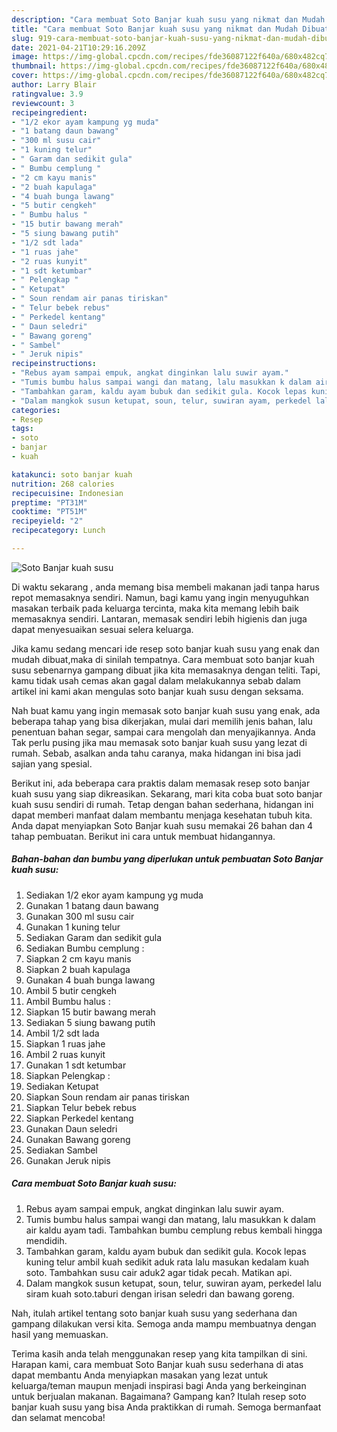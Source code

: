 ```yaml
---
description: "Cara membuat Soto Banjar kuah susu yang nikmat dan Mudah Dibuat"
title: "Cara membuat Soto Banjar kuah susu yang nikmat dan Mudah Dibuat"
slug: 919-cara-membuat-soto-banjar-kuah-susu-yang-nikmat-dan-mudah-dibuat
date: 2021-04-21T10:29:16.209Z
image: https://img-global.cpcdn.com/recipes/fde36087122f640a/680x482cq70/soto-banjar-kuah-susu-foto-resep-utama.jpg
thumbnail: https://img-global.cpcdn.com/recipes/fde36087122f640a/680x482cq70/soto-banjar-kuah-susu-foto-resep-utama.jpg
cover: https://img-global.cpcdn.com/recipes/fde36087122f640a/680x482cq70/soto-banjar-kuah-susu-foto-resep-utama.jpg
author: Larry Blair
ratingvalue: 3.9
reviewcount: 3
recipeingredient:
- "1/2 ekor ayam kampung yg muda"
- "1 batang daun bawang"
- "300 ml susu cair"
- "1 kuning telur"
- " Garam dan sedikit gula"
- " Bumbu cemplung "
- "2 cm kayu manis"
- "2 buah kapulaga"
- "4 buah bunga lawang"
- "5 butir cengkeh"
- " Bumbu halus "
- "15 butir bawang merah"
- "5 siung bawang putih"
- "1/2 sdt lada"
- "1 ruas jahe"
- "2 ruas kunyit"
- "1 sdt ketumbar"
- " Pelengkap "
- " Ketupat"
- " Soun rendam air panas tiriskan"
- " Telur bebek rebus"
- " Perkedel kentang"
- " Daun seledri"
- " Bawang goreng"
- " Sambel"
- " Jeruk nipis"
recipeinstructions:
- "Rebus ayam sampai empuk, angkat dinginkan lalu suwir ayam."
- "Tumis bumbu halus sampai wangi dan matang, lalu masukkan k dalam air kaldu ayam tadi. Tambahkan bumbu cemplung rebus kembali hingga mendidih."
- "Tambahkan garam, kaldu ayam bubuk dan sedikit gula. Kocok lepas kuning telur ambil kuah sedikit aduk rata lalu masukan kedalam kuah soto. Tambahkan susu cair aduk2 agar tidak pecah. Matikan api."
- "Dalam mangkok susun ketupat, soun, telur, suwiran ayam, perkedel lalu siram kuah soto.taburi dengan irisan seledri dan bawang goreng."
categories:
- Resep
tags:
- soto
- banjar
- kuah

katakunci: soto banjar kuah 
nutrition: 268 calories
recipecuisine: Indonesian
preptime: "PT31M"
cooktime: "PT51M"
recipeyield: "2"
recipecategory: Lunch

---
```



![Soto Banjar kuah susu](https://img-global.cpcdn.com/recipes/fde36087122f640a/680x482cq70/soto-banjar-kuah-susu-foto-resep-utama.jpg)

Di waktu  sekarang , anda memang bisa membeli makanan jadi tanpa harus repot memasaknya sendiri. Namun, bagi kamu yang ingin menyuguhkan masakan terbaik pada keluarga tercinta, maka kita memang lebih baik memasaknya sendiri. Lantaran, memasak sendiri lebih higienis dan juga dapat menyesuaikan sesuai selera keluarga.

Jika kamu sedang mencari ide resep soto banjar kuah susu yang enak dan mudah dibuat,maka di sinilah tempatnya. Cara membuat soto banjar kuah susu  sebenarnya gampang dibuat jika kita memasaknya dengan teliti. Tapi, kamu tidak usah cemas akan gagal dalam melakukannya 
sebab dalam artikel ini kami akan mengulas soto banjar kuah susu dengan seksama.  



Nah buat kamu yang ingin memasak soto banjar kuah susu yang enak, ada beberapa tahap yang bisa dikerjakan, mulai dari memilih jenis bahan, lalu penentuan bahan segar, sampai cara mengolah dan menyajikannya. Anda Tak perlu pusing jika mau memasak soto banjar kuah susu yang lezat di rumah. Sebab, asalkan anda  tahu caranya, maka hidangan ini bisa jadi sajian yang spesial.

Berikut ini, ada beberapa cara praktis  dalam memasak resep soto banjar kuah susu yang siap dikreasikan. Sekarang, mari kita coba buat soto banjar kuah susu sendiri di rumah. Tetap dengan bahan sederhana, hidangan ini dapat memberi manfaat dalam membantu menjaga kesehatan tubuh kita. Anda dapat menyiapkan Soto Banjar kuah susu memakai 26 bahan dan 4 tahap pembuatan. Berikut ini cara untuk membuat hidangannya.

<!--inarticleads1-->

##### Bahan-bahan dan bumbu yang diperlukan untuk pembuatan Soto Banjar kuah susu:

1. Sediakan 1/2 ekor ayam kampung yg muda
1. Gunakan 1 batang daun bawang
1. Gunakan 300 ml susu cair
1. Gunakan 1 kuning telur
1. Sediakan  Garam dan sedikit gula
1. Sediakan  Bumbu cemplung :
1. Siapkan 2 cm kayu manis
1. Siapkan 2 buah kapulaga
1. Gunakan 4 buah bunga lawang
1. Ambil 5 butir cengkeh
1. Ambil  Bumbu halus :
1. Siapkan 15 butir bawang merah
1. Sediakan 5 siung bawang putih
1. Ambil 1/2 sdt lada
1. Siapkan 1 ruas jahe
1. Ambil 2 ruas kunyit
1. Gunakan 1 sdt ketumbar
1. Siapkan  Pelengkap :
1. Sediakan  Ketupat
1. Siapkan  Soun rendam air panas tiriskan
1. Siapkan  Telur bebek rebus
1. Siapkan  Perkedel kentang
1. Gunakan  Daun seledri
1. Gunakan  Bawang goreng
1. Sediakan  Sambel
1. Gunakan  Jeruk nipis




<!--inarticleads2-->

##### Cara membuat Soto Banjar kuah susu:

1. Rebus ayam sampai empuk, angkat dinginkan lalu suwir ayam.
1. Tumis bumbu halus sampai wangi dan matang, lalu masukkan k dalam air kaldu ayam tadi. Tambahkan bumbu cemplung rebus kembali hingga mendidih.
1. Tambahkan garam, kaldu ayam bubuk dan sedikit gula. Kocok lepas kuning telur ambil kuah sedikit aduk rata lalu masukan kedalam kuah soto. Tambahkan susu cair aduk2 agar tidak pecah. Matikan api.
1. Dalam mangkok susun ketupat, soun, telur, suwiran ayam, perkedel lalu siram kuah soto.taburi dengan irisan seledri dan bawang goreng.




Nah, itulah artikel tentang  soto banjar kuah susu  yang sederhana dan gampang dilakukan versi kita. Semoga anda mampu membuatnya dengan hasil yang memuaskan. 

Terima kasih anda telah menggunakan resep yang kita tampilkan di sini. Harapan kami, cara membuat  Soto Banjar kuah susu sederhana di atas dapat membantu Anda menyiapkan masakan yang lezat untuk keluarga/teman maupun menjadi inspirasi bagi Anda yang berkeinginan untuk berjualan makanan. Bagaimana? Gampang kan? Itulah resep soto banjar kuah susu yang bisa Anda praktikkan di rumah. Semoga bermanfaat dan selamat mencoba!

